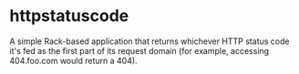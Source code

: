 # httpstatuscode

A simple Rack-based application that returns whichever HTTP status code it's fed as the first part of its request domain (for example, accessing 404.foo.com would return a 404).

